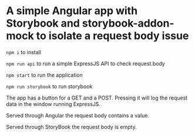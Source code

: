 # A simple Angular app with Storybook and storybook-addon-mock to isolate a request body issue 

`npm i` to install

`npm run api` to run a simple ExpressJS API to check request.body

`npm start` to run the application

`npm run storybook` to run storybook


The app has a button for a GET and a POST.
Pressing it will log the request data in the window running ExpressJS.

Served through Angular the request body contains a value.

Served through StoryBook the request body is empty.
